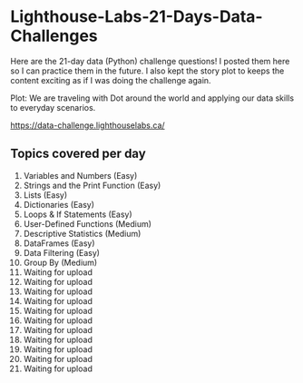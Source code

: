 # Lighthouse-Labs-21-Days-Data-Challenges
Here are the 21-day data (Python) challenge questions! I posted them here so I can practice them in the future. I also kept the story plot to keeps the content exciting as if I was doing the challenge again.

Plot: We are traveling with Dot around the world and applying our data skills to everyday scenarios.

https://data-challenge.lighthouselabs.ca/

## Topics covered per day
1. Variables and Numbers (Easy)
2. Strings and the Print Function (Easy)
3. Lists (Easy)
4. Dictionaries (Easy)
5. Loops & If Statements (Easy)
6. User-Defined Functions (Medium)
7. Descriptive Statistics (Medium)
8. DataFrames (Easy)
9. Data Filtering (Easy)
10. Group By (Medium)
11. Waiting for upload
12. Waiting for upload
13. Waiting for upload
14. Waiting for upload
15. Waiting for upload
16. Waiting for upload
17. Waiting for upload
18. Waiting for upload
19. Waiting for upload
20. Waiting for upload
21. Waiting for upload

